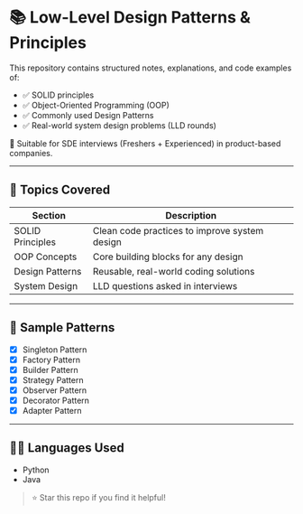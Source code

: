 # 📚 Low-Level Design Patterns & Principles

This repository contains structured notes, explanations, and code examples of:
- ✅ SOLID principles
- ✅ Object-Oriented Programming (OOP)
- ✅ Commonly used Design Patterns
- ✅ Real-world system design problems (LLD rounds)

📌 Suitable for SDE interviews (Freshers + Experienced) in product-based companies.

---

## 🧱 Topics Covered

| Section | Description |
|--------|-------------|
| SOLID Principles | Clean code practices to improve system design |
| OOP Concepts | Core building blocks for any design |
| Design Patterns | Reusable, real-world coding solutions |
| System Design | LLD questions asked in interviews |

---

## 📌 Sample Patterns

- [x] Singleton Pattern
- [x] Factory Pattern
- [x] Builder Pattern
- [x] Strategy Pattern
- [x] Observer Pattern
- [x] Decorator Pattern
- [x] Adapter Pattern

---

## 👨‍💻 Languages Used

- Python
- Java

> ⭐ Star this repo if you find it helpful!
